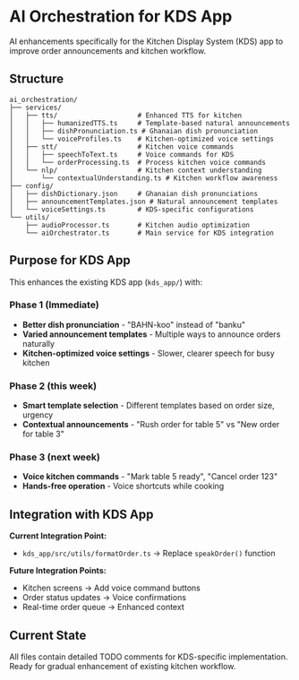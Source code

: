 # AI Orchestration for KDS App

AI enhancements specifically for the Kitchen Display System (KDS) app to improve order announcements and kitchen workflow.

## Structure

```
ai_orchestration/
├── services/
│   ├── tts/                    # Enhanced TTS for kitchen
│   │   ├── humanizedTTS.ts     # Template-based natural announcements
│   │   ├── dishPronunciation.ts # Ghanaian dish pronunciation  
│   │   └── voiceProfiles.ts    # Kitchen-optimized voice settings
│   ├── stt/                    # Kitchen voice commands 
│   │   ├── speechToText.ts     # Voice commands for KDS
│   │   └── orderProcessing.ts  # Process kitchen voice commands
│   └── nlp/                    # Kitchen context understanding
│       └── contextualUnderstanding.ts # Kitchen workflow awareness
├── config/
│   ├── dishDictionary.json     # Ghanaian dish pronunciations
│   ├── announcementTemplates.json # Natural announcement templates
│   └── voiceSettings.ts        # KDS-specific configurations
└── utils/
    ├── audioProcessor.ts       # Kitchen audio optimization
    └── aiOrchestrator.ts       # Main service for KDS integration
```

## Purpose for KDS App

This enhances the existing KDS app (`kds_app/`) with:

### **Phase 1 (Immediate)**
- **Better dish pronunciation** - "BAHN-koo" instead of "banku"
- **Varied announcement templates** - Multiple ways to announce orders naturally
- **Kitchen-optimized voice settings** - Slower, clearer speech for busy kitchen

### **Phase 2 (this week)**  
- **Smart template selection** - Different templates based on order size, urgency
- **Contextual announcements** - "Rush order for table 5" vs "New order for table 3"

### **Phase 3 (next week)**
- **Voice kitchen commands** - "Mark table 5 ready", "Cancel order 123"
- **Hands-free operation** - Voice shortcuts while cooking

## Integration with KDS App

**Current Integration Point:**
- `kds_app/src/utils/formatOrder.ts` → Replace `speakOrder()` function

**Future Integration Points:**
- Kitchen screens → Add voice command buttons
- Order status updates → Voice confirmations
- Real-time order queue → Enhanced context

## Current State

All files contain detailed TODO comments for KDS-specific implementation. Ready for gradual enhancement of existing kitchen workflow.
